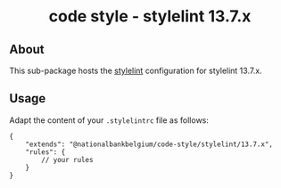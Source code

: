 <h1 align="center">
   code style - stylelint 13.7.x
</h1>

## About

This sub-package hosts the [stylelint](https://stylelint.io) configuration for stylelint 13.7.x.

## Usage

Adapt the content of your `.stylelintrc` file as follows:

```text
{
	"extends": "@nationalbankbelgium/code-style/stylelint/13.7.x",
	"rules": {
		// your rules
	}
}
```
